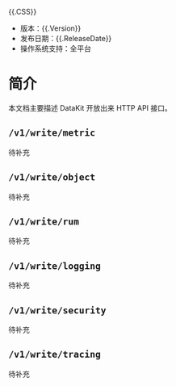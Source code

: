 {{.CSS}}

- 版本：{{.Version}}
- 发布日期：{{.ReleaseDate}}
- 操作系统支持：全平台

# 简介

本文档主要描述 DataKit 开放出来 HTTP API 接口。

## `/v1/write/metric`

待补充

## `/v1/write/object`

待补充

## `/v1/write/rum`

待补充

## `/v1/write/logging`

待补充

## `/v1/write/security`

待补充

## `/v1/write/tracing`

待补充

